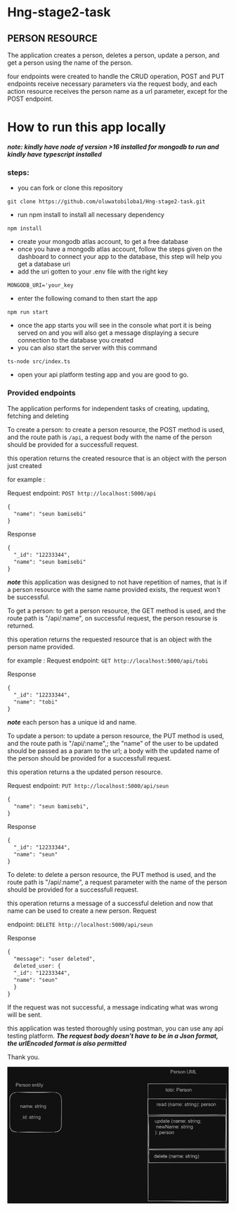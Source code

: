 # Hng-stage2-task
## PERSON RESOURCE

The application creates a person, deletes a person, update a person, and get a person using the name of the person.

four endpoints were created to handle the CRUD operation, POST and PUT endpoints receive necessary parameters via the request body, and each action resource receives the person name as a url parameter, except for the POST endpoint.


# How to run this app locally

***note: kindly have node of version >16 installed for mongodb to run and kindly have typescript installed***
### steps:
- you can fork or clone this repository
```
git clone https://github.com/oluwatobiloba1/Hng-stage2-task.git
```
- run npm install to install all necessary dependency

```
npm install
```

- create your mongodb atlas account, to get a free database
- once you have a mongodb atlas account, follow the steps given on the dashboard to connect your app to the database, this step will help you get a database uri
- add the uri gotten to your .env file with the right key 
```
MONGODB_URI='your_key
```
- enter the following comand to then start the app 
```
npm run start
```
- once the app starts you will see in the console what port it is being served on and you will also get a message displaying a secure connection to the database you created
- you can also start the server with this command 
```
ts-node src/index.ts
```
- open your api platform testing app and you are good to go.


### Provided endpoints

The application performs for independent tasks of creating, updating, fetching and deleting

To create a person:
to create a person resource, the POST method is used, and the route path is `/api`, a request body with the name of the person should be provided for a successfull request.

this operation returns the created resource that is an object with the person just created

for example :

Request
endpoint: `POST http://localhost:5000/api`
```
{
  "name": "seun bamisebi"
}
```
Response
```
{
  "_id": "12233344",
  "name": "seun bamisebi"
}
```
***note*** this application was designed to not have repetition of names, that is if a person resource with the same name provided exists, the request won't be successful.

To get a person:
to get a person resource, the GET method is used, and the route path is "/api/:name",
on successful request, the person resourse is returned.

this operation returns the requested resource that is an object with the person name provided.

for example :
Request
endpoint: `GET http://localhost:5000/api/tobi`

Response
```
{
  "_id": "12233344",
  "name": "tobi"
}
```
***note*** each person has a unique id and name.

To update a person:
to update a person resource, the PUT method is used, and the route path is "/api/:name",;
the "name" of the user to be updated should be passed as a param to the url;
a body with the updated name of the person should be provided for a successfull request.

this operation returns a the updated person resource.

Request
endpoint: `PUT http://localhost:5000/api/seun`
```
{
  "name": "seun bamisebi",
}
```
Response
```
{
  "_id": "12233344",
  "name": "seun"
}
```


To delete:
to delete a person resource, the PUT method is used, and the route path is "/api/:name", a request parameter with the name of the person should be provided for a successfull request.

this operation returns a message of a successful deletion and now that name can be used to create a new person.
Request

endpoint: `DELETE http://localhost:5000/api/seun`

Response
```
{
  "message": "user deleted",
  deleted_user: {
  "_id": "12233344",
  "name": "seun"
  }
}
```

If the request was not successful, a message indicating what was wrong will be sent.


this application was tested thoroughly using postman, you can use any api testing platform.
***The request body doesn't have to be in a Json format, the urlEncoded format is also permitted***






  Thank you.



![uml](diagram.png)
